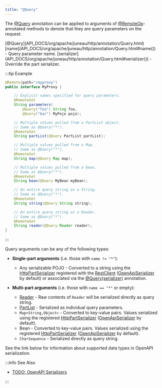 ```yaml
---
title: "@Query"
---
```


The [@Query](API_DOCS/org/apache/juneau/http/annotation/Query.html) annotation can be applied to arguments of
[@RemoteOp](API_DOCS/org/apache/juneau/http/remote/RemoteOp.html)-annotated methods to denote that they are query parameters on the request.

<tree>
<node-0><java-annotation>[@Query](API_DOCS/org/apache/juneau/http/annotation/Query.html)</java-annotation></node-0>
<node-1><java-field>[name](API_DOCS/org/apache/juneau/http/annotation/Query.html#name()) - Query parameter name.</java-field></node-1>
<node-1><java-field>[serializer](API_DOCS/org/apache/juneau/http/annotation/Query.html#serializer()) - Override the part serializer.</java-field></node-1>
</tree>

:::tip Example
```java
@Remote(path="/myproxy")
public interface MyProxy {

    // Explicit names specified for query parameters.
    @RemoteGet
    String parameters(
        @Query("foo") String foo,
        @Query("bar") MyPojo pojo);

    // Multiple values pulled from a PartList object.
    // Same as @Query("*").
    @RemoteGet
    String partList(@Query PartList partList);

    // Multiple values pulled from a Map.
    // Same as @Query("*").
    @RemoteGet
    String map(@Query Map map);

    // Multiple values pulled from a bean.
    // Same as @Query("*").
    @RemoteGet
    String bean(@Query MyBean myBean);

    // An entire query string as a String.
    // Same as @Query("*").
    @RemoteGet
    String string(@Query String string);

    // An entire query string as a Reader.
    // Same as @Query("*").
    @RemoteGet
    String reader(@Query Reader reader);
}
```
:::

Query arguments can be any of the following types:

- **Single-part arguments** (i.e. those with `name != "*"`):
  - Any serializable POJO - Converted to a string using the [HttpPartSerializer](API_DOCS/org/apache/juneau/httppart/HttpPartSerializer.html) registered with the [RestClient](API_DOCS/org/apache/juneau/rest/client/RestClient.html) ([OpenApiSerializer](API_DOCS/org/apache/juneau/oapi/OpenApiSerializer.html) by default) or associated via the [@Query(serializer)](API_DOCS/org/apache/juneau/http/annotation/Query.html#serializer()) annotation.

- **Multi-part arguments** (i.e. those with `name == "*"` or empty):
  - [Reader](API_DOCS/java/io/Reader.html) - Raw contents of `Reader` will be serialized directly as query string.
  - [PartList](API_DOCS/org/apache/juneau/http/part/PartList.html) - Serialized as individual query parameters.
  - `Map<String,Object>` - Converted to key-value pairs. Values serialized using the registered [HttpPartSerializer](API_DOCS/org/apache/juneau/httppart/HttpPartSerializer.html) ([OpenApiSerializer](API_DOCS/org/apache/juneau/oapi/OpenApiSerializer.html) by default).
  - Bean - Converted to key-value pairs. Values serialized using the registered [HttpPartSerializer](API_DOCS/org/apache/juneau/httppart/HttpPartSerializer.html) ([OpenApiSerializer](API_DOCS/org/apache/juneau/oapi/OpenApiSerializer.html) by default).
  - `CharSequence` - Serialized directly as query string.

See the link below for information about supported data types in OpenAPI serialization.

:::info See Also

- [TODO: OpenAPI Serializers](TODO.md)

:::